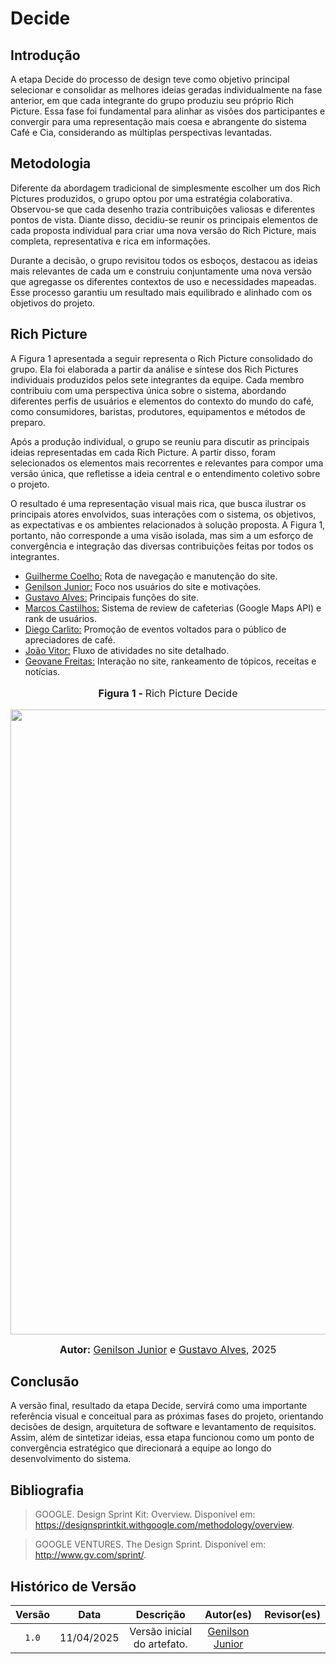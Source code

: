 # Decide

## Introdução

A etapa Decide do processo de design teve como objetivo principal selecionar e consolidar as melhores ideias geradas individualmente na fase anterior, em que cada integrante do grupo produziu seu próprio Rich Picture. Essa fase foi fundamental para alinhar as visões dos participantes e convergir para uma representação mais coesa e abrangente do sistema Café e Cia, considerando as múltiplas perspectivas levantadas.

## Metodologia

Diferente da abordagem tradicional de simplesmente escolher um dos Rich Pictures produzidos, o grupo optou por uma estratégia colaborativa. Observou-se que cada desenho trazia contribuições valiosas e diferentes pontos de vista. Diante disso, decidiu-se reunir os principais elementos de cada proposta individual para criar uma nova versão do Rich Picture, mais completa, representativa e rica em informações.

Durante a decisão, o grupo revisitou todos os esboços, destacou as ideias mais relevantes de cada um e construiu conjuntamente uma nova versão que agregasse os diferentes contextos de uso e necessidades mapeadas. Esse processo garantiu um resultado mais equilibrado e alinhado com os objetivos do projeto.

## Rich Picture

A Figura 1 apresentada a seguir representa o Rich Picture consolidado do grupo. Ela foi elaborada a partir da análise e síntese dos Rich Pictures individuais produzidos pelos sete integrantes da equipe. Cada membro contribuiu com uma perspectiva única sobre o sistema, abordando diferentes perfis de usuários e elementos do contexto do mundo do café, como consumidores, baristas, produtores, equipamentos e métodos de preparo.

Após a produção individual, o grupo se reuniu para discutir as principais ideias representadas em cada Rich Picture. A partir disso, foram selecionados os elementos mais recorrentes e relevantes para compor uma versão única, que refletisse a ideia central e o entendimento coletivo sobre o projeto.

O resultado é uma representação visual mais rica, que busca ilustrar os principais atores envolvidos, suas interações com o sistema, os objetivos, as expectativas e os ambientes relacionados à solução proposta. A Figura 1, portanto, não corresponde a uma visão isolada, mas sim a um esforço de convergência e integração das diversas contribuições feitas por todos os integrantes.

  - [Guilherme Coelho:](https://github.com/Guilermanoo) Rota de navegação e manutenção do site.
  - [Genilson Junior:](https://github.com/GenilsonJrs) Foco nos usuários do site e motivações.
  - [Gustavo Alves:](https://github.com/gustaallves) Principais funções do site.
  - [Marcos Castilhos:](https://github.com/Marcosatc147) Sistema de review de cafeterias (Google Maps API) e rank de usuários.
  - [Diego Carlito:](https://github.com/DiegoCarlito) Promoção de eventos voltados para o público de apreciadores de café.
  - [João Vitor:](https://github.com/Joa0v) Fluxo de atividades no site detalhado.
  - [Geovane Freitas:](https://github.com/GeovaneSFT) Interação no site, rankeamento de tópicos, receitas e notícias.

<center>
<font size="3"><p style="text-align: center"><b>Figura 1 - </b>Rich Picture Decide </p></font>

<div style="text-align: center;">
    <img src="./Base/Assets/design_sprint/decide/coffeeatlas.JPG"  width="1000px">
</div>

<font size="3"><p style="text-align: center"><b>Autor:</b>  [Genilson Junior](https://github.com/GenilsonJrs) e [Gustavo Alves](https://github.com/gustaallves), 2025</p></font>
</center>

## Conclusão

A versão final, resultado da etapa Decide, servirá como uma importante referência visual e conceitual para as próximas fases do projeto, orientando decisões de design, arquitetura de software e levantamento de requisitos. Assim, além de sintetizar ideias, essa etapa funcionou como um ponto de convergência estratégico que direcionará a equipe ao longo do desenvolvimento do sistema.

## Bibliografia

> GOOGLE. Design Sprint Kit: Overview. Disponível em: https://designsprintkit.withgoogle.com/methodology/overview.

> GOOGLE VENTURES. The Design Sprint. Disponível em: http://www.gv.com/sprint/.

## Histórico de Versão

| Versão | Data | Descrição | Autor(es) | Revisor(es) |
| :-: | :-: | :-: | :-: | :-: |
| `1.0` | 11/04/2025  | Versão inicial do artefato. | [Genilson Junior](https://github.com/GenilsonJrs) | |